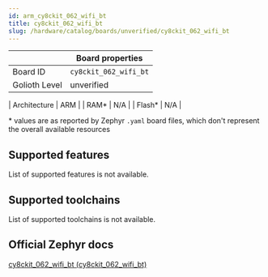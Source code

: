 ```yaml
---
id: arm_cy8ckit_062_wifi_bt
title: cy8ckit_062_wifi_bt
slug: /hardware/catalog/boards/unverified/cy8ckit_062_wifi_bt
---
```


[//]: # (This is an auto-generated file, do not edit! Changes to it will be lost upon re-generation)



|                | Board properties     |
| -------------  | -------------------- |
| Board ID       | `cy8ckit_062_wifi_bt` |
| Golioth Level  | unverified       |

| Architecture   | ARM |
| RAM*           | N/A |
| Flash*         | N/A |

\* values are as reported by Zephyr `.yaml` board files, which don't represent the overall available resources



## Supported features

List of supported features is not available.

## Supported toolchains

List of supported toolchains is not available.

## Official Zephyr docs

[cy8ckit_062_wifi_bt (cy8ckit_062_wifi_bt)](https://docs.zephyrproject.org/latest/boards/arm/cy8ckit_062_wifi_bt/doc/index.html)
